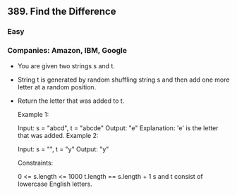 ## 389. Find the Difference
### Easy

### Companies: Amazon, IBM, Google


 - You are given two strings s and t.

 - String t is generated by random shuffling string s and then add one more letter at a random position.

 - Return the letter that was added to t.

    Example 1:

    Input: s = "abcd", t = "abcde"
    Output: "e"
    Explanation: 'e' is the letter that was added.
    Example 2:

    Input: s = "", t = "y"
    Output: "y"
    

    Constraints:

    0 <= s.length <= 1000
    t.length == s.length + 1
    s and t consist of lowercase English letters.